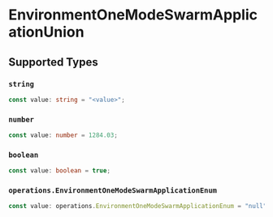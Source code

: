 # EnvironmentOneModeSwarmApplicationUnion


## Supported Types

### `string`

```typescript
const value: string = "<value>";
```

### `number`

```typescript
const value: number = 1284.03;
```

### `boolean`

```typescript
const value: boolean = true;
```

### `operations.EnvironmentOneModeSwarmApplicationEnum`

```typescript
const value: operations.EnvironmentOneModeSwarmApplicationEnum = "null";
```

